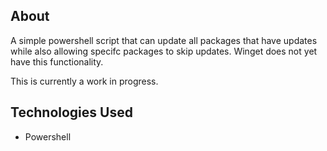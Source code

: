## About

A simple powershell script that can update all packages that have updates while also allowing specifc packages to skip updates. Winget does not yet have this functionality.

This is currently a work in progress.

## Technologies Used

* Powershell
